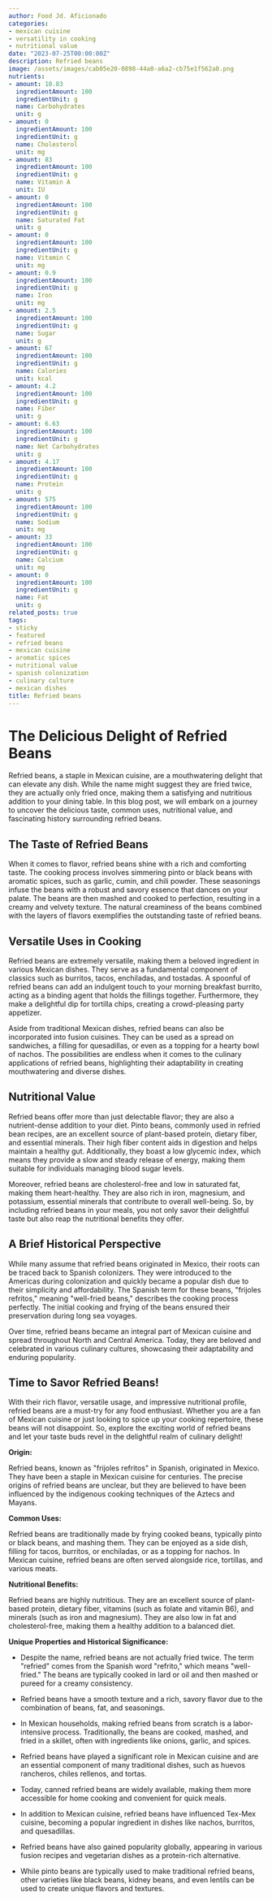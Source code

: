 ```yaml
---
author: Food Jd. Aficionado
categories:
- mexican cuisine
- versatility in cooking
- nutritional value
date: "2023-07-25T00:00:00Z"
description: Refried beans
image: /assets/images/cab05e20-0898-44a0-a6a2-cb75e1f562a0.png
nutrients:
- amount: 10.83
  ingredientAmount: 100
  ingredientUnit: g
  name: Carbohydrates
  unit: g
- amount: 0
  ingredientAmount: 100
  ingredientUnit: g
  name: Cholesterol
  unit: mg
- amount: 83
  ingredientAmount: 100
  ingredientUnit: g
  name: Vitamin A
  unit: IU
- amount: 0
  ingredientAmount: 100
  ingredientUnit: g
  name: Saturated Fat
  unit: g
- amount: 0
  ingredientAmount: 100
  ingredientUnit: g
  name: Vitamin C
  unit: mg
- amount: 0.9
  ingredientAmount: 100
  ingredientUnit: g
  name: Iron
  unit: mg
- amount: 2.5
  ingredientAmount: 100
  ingredientUnit: g
  name: Sugar
  unit: g
- amount: 67
  ingredientAmount: 100
  ingredientUnit: g
  name: Calories
  unit: kcal
- amount: 4.2
  ingredientAmount: 100
  ingredientUnit: g
  name: Fiber
  unit: g
- amount: 6.63
  ingredientAmount: 100
  ingredientUnit: g
  name: Net Carbohydrates
  unit: g
- amount: 4.17
  ingredientAmount: 100
  ingredientUnit: g
  name: Protein
  unit: g
- amount: 575
  ingredientAmount: 100
  ingredientUnit: g
  name: Sodium
  unit: mg
- amount: 33
  ingredientAmount: 100
  ingredientUnit: g
  name: Calcium
  unit: mg
- amount: 0
  ingredientAmount: 100
  ingredientUnit: g
  name: Fat
  unit: g
related_posts: true
tags:
- sticky
- featured
- refried beans
- mexican cuisine
- aromatic spices
- nutritional value
- spanish colonization
- culinary culture
- mexican dishes
title: Refried beans
---
```

# The Delicious Delight of Refried Beans

Refried beans, a staple in Mexican cuisine, are a mouthwatering delight that can elevate any dish. While the name might suggest they are fried twice, they are actually only fried once, making them a satisfying and nutritious addition to your dining table. In this blog post, we will embark on a journey to uncover the delicious taste, common uses, nutritional value, and fascinating history surrounding refried beans.

## The Taste of Refried Beans

When it comes to flavor, refried beans shine with a rich and comforting taste. The cooking process involves simmering pinto or black beans with aromatic spices, such as garlic, cumin, and chili powder. These seasonings infuse the beans with a robust and savory essence that dances on your palate. The beans are then mashed and cooked to perfection, resulting in a creamy and velvety texture. The natural creaminess of the beans combined with the layers of flavors exemplifies the outstanding taste of refried beans.

## Versatile Uses in Cooking

Refried beans are extremely versatile, making them a beloved ingredient in various Mexican dishes. They serve as a fundamental component of classics such as burritos, tacos, enchiladas, and tostadas. A spoonful of refried beans can add an indulgent touch to your morning breakfast burrito, acting as a binding agent that holds the fillings together. Furthermore, they make a delightful dip for tortilla chips, creating a crowd-pleasing party appetizer. 

Aside from traditional Mexican dishes, refried beans can also be incorporated into fusion cuisines. They can be used as a spread on sandwiches, a filling for quesadillas, or even as a topping for a hearty bowl of nachos. The possibilities are endless when it comes to the culinary applications of refried beans, highlighting their adaptability in creating mouthwatering and diverse dishes.

## Nutritional Value

Refried beans offer more than just delectable flavor; they are also a nutrient-dense addition to your diet. Pinto beans, commonly used in refried bean recipes, are an excellent source of plant-based protein, dietary fiber, and essential minerals. Their high fiber content aids in digestion and helps maintain a healthy gut. Additionally, they boast a low glycemic index, which means they provide a slow and steady release of energy, making them suitable for individuals managing blood sugar levels.

Moreover, refried beans are cholesterol-free and low in saturated fat, making them heart-healthy. They are also rich in iron, magnesium, and potassium, essential minerals that contribute to overall well-being. So, by including refried beans in your meals, you not only savor their delightful taste but also reap the nutritional benefits they offer.

## A Brief Historical Perspective

While many assume that refried beans originated in Mexico, their roots can be traced back to Spanish colonizers. They were introduced to the Americas during colonization and quickly became a popular dish due to their simplicity and affordability. The Spanish term for these beans, "frijoles refritos," meaning "well-fried beans," describes the cooking process perfectly. The initial cooking and frying of the beans ensured their preservation during long sea voyages.

Over time, refried beans became an integral part of Mexican cuisine and spread throughout North and Central America. Today, they are beloved and celebrated in various culinary cultures, showcasing their adaptability and enduring popularity.

## Time to Savor Refried Beans!

With their rich flavor, versatile usage, and impressive nutritional profile, refried beans are a must-try for any food enthusiast. Whether you are a fan of Mexican cuisine or just looking to spice up your cooking repertoire, these beans will not disappoint. So, explore the exciting world of refried beans and let your taste buds revel in the delightful realm of culinary delight!

**Origin:** 

Refried beans, known as "frijoles refritos" in Spanish, originated in Mexico. They have been a staple in Mexican cuisine for centuries. The precise origins of refried beans are unclear, but they are believed to have been influenced by the indigenous cooking techniques of the Aztecs and Mayans.

**Common Uses:** 

Refried beans are traditionally made by frying cooked beans, typically pinto or black beans, and mashing them. They can be enjoyed as a side dish, filling for tacos, burritos, or enchiladas, or as a topping for nachos. In Mexican cuisine, refried beans are often served alongside rice, tortillas, and various meats.

**Nutritional Benefits:** 

Refried beans are highly nutritious. They are an excellent source of plant-based protein, dietary fiber, vitamins (such as folate and vitamin B6), and minerals (such as iron and magnesium). They are also low in fat and cholesterol-free, making them a healthy addition to a balanced diet.

**Unique Properties and Historical Significance:** 

- Despite the name, refried beans are not actually fried twice. The term "refried" comes from the Spanish word "refrito," which means "well-fried." The beans are typically cooked in lard or oil and then mashed or pureed for a creamy consistency.

- Refried beans have a smooth texture and a rich, savory flavor due to the combination of beans, fat, and seasonings.

- In Mexican households, making refried beans from scratch is a labor-intensive process. Traditionally, the beans are cooked, mashed, and fried in a skillet, often with ingredients like onions, garlic, and spices.

- Refried beans have played a significant role in Mexican cuisine and are an essential component of many traditional dishes, such as huevos rancheros, chiles rellenos, and tortas.

- Today, canned refried beans are widely available, making them more accessible for home cooking and convenient for quick meals.

- In addition to Mexican cuisine, refried beans have influenced Tex-Mex cuisine, becoming a popular ingredient in dishes like nachos, burritos, and quesadillas.

- Refried beans have also gained popularity globally, appearing in various fusion recipes and vegetarian dishes as a protein-rich alternative.

- While pinto beans are typically used to make traditional refried beans, other varieties like black beans, kidney beans, and even lentils can be used to create unique flavors and textures.
